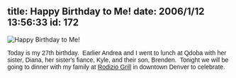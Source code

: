 title: Happy Birthday to Me!
date: 2006/1/12 13:56:33
id: 172
---
![Happy Birthday to Me!](/journal_images/Birthday.jpg)

<font face="Arial">Today is my 27th birthday.  Earlier Andrea and I went to lunch at Qdoba with her sister, Diana, her sister's fiance, Kyle, and their son, Brenden.  Tonight we will be going to dinner with my family at [Rodizio Grill](http://www.rodiziogrill.com/) in downtown Denver to celebrate.</font>